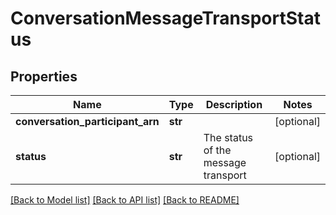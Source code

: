 # ConversationMessageTransportStatus

## Properties
Name | Type | Description | Notes
------------ | ------------- | ------------- | -------------
**conversation_participant_arn** | **str** |  | [optional] 
**status** | **str** | The status of the message transport | [optional] 

[[Back to Model list]](../README.md#documentation-for-models) [[Back to API list]](../README.md#documentation-for-api-endpoints) [[Back to README]](../README.md)


